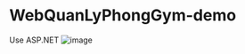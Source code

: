 # WebQuanLyPhongGym-demo
Use ASP.NET 
![image](https://github.com/ChiAnh2409/WebQuanLyPhongGym-demo/assets/118975118/bf46836b-5cf5-4fc2-b3e7-3c10177e7796)
